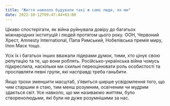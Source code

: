 ```yaml
---
title: "Життя навколо будували такі ж самі люди, як ми"
date: 2022-10-12T09:47:44+03:00
---
```


Цікаво спостерігати, як війна руйнувала довіру до багатьох міжнародних інституцій і людей протягом цього року. ООН, Червоний Хрест, Amnesty International, Папа Римський, Нобелівська премія миру, Ілон Маск тощо.

Усіх їх і багатьох інших вважали лідерами думок, тими, хто цінує свою репутацію та те, що вони роблять. Російсько-українська війна чомусь підкреслила, наскільки ми схильні переоцінювати роль особистості та прославляти певні групи, які насправді треба ганьбити.

Якщо трохи зменшити масштаб, з’явиться ширше усвідомлення того, що чим старшим я стаю, тим менш розумним, освіченим чи мудрим здається світ. Усе навколо, що ми називаємо життям, було створенолюдьми, які були не дуже розумнішими за нас.
